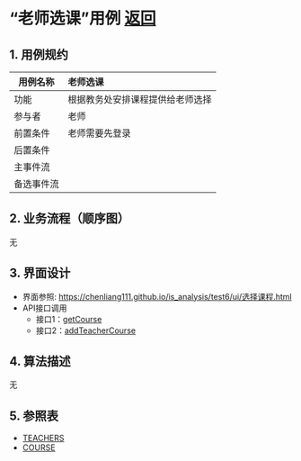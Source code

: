 # “老师选课”用例 [返回](../README.md)
## 1. 用例规约

|用例名称|老师选课|
|-------|:-------------|
|功能|根据教务处安排课程提供给老师选择|
|参与者|老师|
|前置条件|老师需要先登录|
|后置条件| |
|主事件流| |
|备选事件流| |

## 2. 业务流程（顺序图） 
 无 

## 3. 界面设计
- 界面参照: https://chenliang111.github.io/is_analysis/test6/ui/选择课程.html
- API接口调用
    - 接口1：[getCourse](../接口/getCourse.md) 
    - 接口2：[addTeacherCourse](../接口/addTeacherCourse.md) 

## 4. 算法描述

无
    
## 5. 参照表

- [TEACHERS](../数据库设计.md/#TEACHERS)
- [COURSE](../数据库设计.md/#COURSE)

